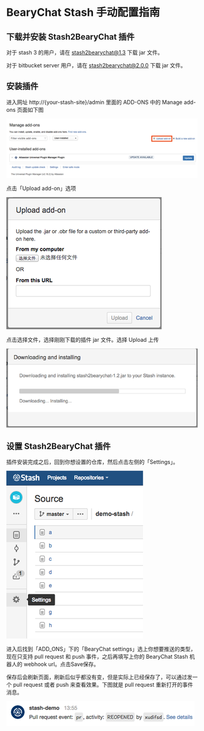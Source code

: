# BearyChat Stash 手动配置指南

## 下载并安装 Stash2BearyChat 插件

对于 stash 3 的用户，请在 [stash2bearychat@1.3](https://github.com/bearyinnovative/stash2bearychat/releases/tag/1.3) 下载 jar 文件。

对于 bitbucket server 用户，请在 [stash2bearychat@2.0.0](https://github.com/bearyinnovative/stash2bearychat/releases/tag/2.0.0) 下载 jar 文件。

## 安装插件

进入网址 http://{your-stash-site}/admin 里面的 ADD-ONS 中的 Manage add-ons 页面如下图

![](/tutorials/image/stash_manage_add_ons.png)

点击「Upload add-on」选项

![](/tutorials/image/stash_upload_add_ons.png)

点击选择文件，选择刚刚下载的插件 jar 文件。选择 Upload 上传

![](/tutorials/image/stash_uploading_add_ons.png)

## 设置 Stash2BearyChat 插件

插件安装完成之后，回到你想设置的仓库，然后点击左侧的「Settings」。

![](/tutorials/image/stash_repo_setting.png)

进入后找到「ADD_ONS」下的「BearyChat settings」选上你想要推送的类型，现在只支持 pull request 和 push 事件，之后再填写上你的 BearyChat Stash 机器人的 webhook url。点击Save保存。

保存后会刷新页面，刷新后似乎都没有变，但是实际上已经保存了，可以通过发一个 pull request 或者 push 来查看效果。下图就是 pull request 重新打开的事件消息。

![](/tutorials/image/stash_pull_request_msg.png)
